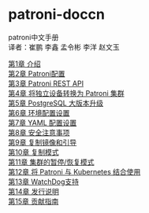 # patroni-doccn
patroni中文手册<br/>
译者：崔鹏 李鑫 孟令彬 李洋 赵文玉<br/>

<a href='https://github.com/postgres-cn/patroni-doccn/blob/main/tree/chapter1.md'>第1章 介绍<a/><br/>
<a href='https://github.com/postgres-cn/patroni-doccn/blob/main/tree/chapter2.md'>第2章 Patroni配置<a/><br/>
<a href='https://github.com/postgres-cn/patroni-doccn/blob/main/tree/chapter3.md'>第3章 Patroni REST API<a/><br/>
<a href='https://github.com/postgres-cn/patroni-doccn/blob/main/tree/chapter4.md'>第4章 将独立设备转换为 Patroni 集群<a/><br/>
<a href='https://github.com/postgres-cn/patroni-doccn/blob/main/tree/chapter5.md'>第5章 PostgreSQL 大版本升级<a/><br/>
<a href='https://github.com/postgres-cn/patroni-doccn/blob/main/tree/chapter6.md'>第6章 环境配置设置<a/><br/>
<a href='https://github.com/postgres-cn/patroni-doccn/blob/main/tree/chapter7.md'>第7章 YAML 配置设置<a/><br/>
<a href='https://github.com/postgres-cn/patroni-doccn/blob/main/tree/chapter8.md'>第8章 安全注意事项<a/><br/>
<a href='https://github.com/postgres-cn/patroni-doccn/blob/main/tree/chapter9.md'>第9章 复制镜像和引导<a/><br/>
<a href='https://github.com/postgres-cn/patroni-doccn/blob/main/tree/chapter10.md'>第10章 复制模式<a/><br/>
<a href='https://github.com/postgres-cn/patroni-doccn/blob/main/tree/chapter11.md'>第11章 集群的暂停/恢复模式<a/><br/>
<a href='https://github.com/postgres-cn/patroni-doccn/blob/main/tree/chapter12.md'>第12章 将 Patroni 与 Kubernetes 结合使用<a/><br/>
<a href='https://github.com/postgres-cn/patroni-doccn/blob/main/tree/chapter13.md'>第13章 WatchDog支持<a/><br/>
<a href='https://github.com/postgres-cn/patroni-doccn/blob/main/tree/chapter14.md'>第14章 发行说明<a/><br/>
<a href='https://github.com/postgres-cn/patroni-doccn/blob/main/tree/chapter15.md'>第15章 贡献指南<a/><br/>
